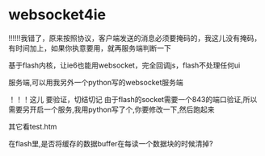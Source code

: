 websocket4ie
============


!!!!!!我错了，原来按照协议，客户端发送的消息必须要掩码的，我这儿没有掩码，有时间加上，如果你执意要用，就再服务端判断一下


基于flash内核，让ie6也能用websocket，完全回调js，flash不处理任何ui

服务端,可以用我另外一个python写的websocket服务端



！！！这儿 要验证，切结切记
由于flash的socket需要一个843的端口验证,所以需要另开启一个服务,我用python写了个,你要修改一下,然后跑起来


其它看test.htm








在flash里,是否将缓存的数据buffer在每读一个数据块的时候清掉?
